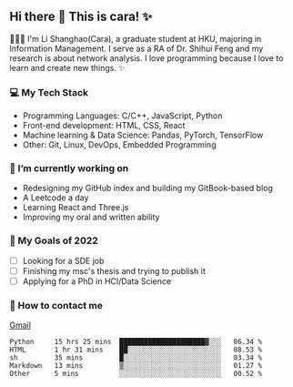 ## Hi there 👋 This is cara! ✨

👩🏻‍💻 I'm Li Shanghao(Cara), a graduate student at HKU, majoring in Information Management. I serve as a RA of Dr. Shihui Feng and my research is about network analysis. I love programming because I love to learn and create new things. ✨


### 💻 My Tech Stack

- Programming Languages: C/C++, JavaScript, Python
- Front-end development: HTML, CSS, React
- Machine learning & Data Science: Pandas, PyTorch, TensorFlow
- Other: Git, Linux, DevOps, Embedded Programming

### 🌱 I’m currently working on

- Redesigning  my GitHub index and building my GitBook-based blog
- A Leetcode a day 
- Learning React and Three.js 
- Improving my oral and written ability

### 🎯 My Goals of 2022

- [ ] Looking for a SDE job 
- [ ] Finishing my msc's thesis and trying to publish it
- [ ] Applying for a PhD in HCI/Data Science 

### 📮 How to contact me

[Gmail](lshcara@gmail.com)

<!--START_SECTION:waka-->
```text
Python     15 hrs 25 mins  █████████████████████▓░░░   86.34 % 
HTML       1 hr 31 mins    ██░░░░░░░░░░░░░░░░░░░░░░░   08.53 % 
sh         35 mins         █░░░░░░░░░░░░░░░░░░░░░░░░   03.34 % 
Markdown   13 mins         ▒░░░░░░░░░░░░░░░░░░░░░░░░   01.27 % 
Other      5 mins          ░░░░░░░░░░░░░░░░░░░░░░░░░   00.52 % 
```
<!--END_SECTION:waka-->
